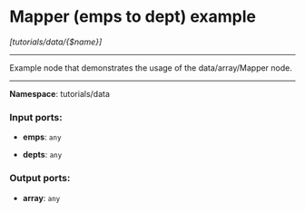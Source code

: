 # Mapper (emps to dept) example

_[tutorials/data/{$name}]_

---

Example node that demonstrates the usage of the data/array/Mapper node.

---

__Namespace__: tutorials/data

### Input ports:

* __emps__: ` any `


* __depts__: ` any `

### Output ports:

* __array__: ` any `

